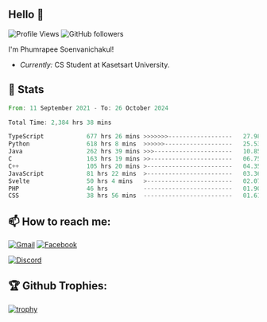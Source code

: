 
<h2>Hello 👋</h2> 

![Profile Views](https://komarev.com/ghpvc/?username=Homiez09&label=Profile%20views&color=0e75b6&style=flat)
![GitHub followers](https://img.shields.io/github/followers/HomieZ09.svg?style=social&label=Follow)


I'm Phumrapee Soenvanichakul!

- <i>Currently:</i> CS Student at Kasetsart University.

<h2>👀 Stats</h2>

<!--START_SECTION:waka-->

```rust
From: 11 September 2021 - To: 26 October 2024

Total Time: 2,384 hrs 38 mins

TypeScript            677 hrs 26 mins >>>>>>>------------------   27.98 %
Python                618 hrs 8 mins  >>>>>>-------------------   25.53 %
Java                  262 hrs 39 mins >>>----------------------   10.85 %
C                     163 hrs 19 mins >>-----------------------   06.75 %
C++                   105 hrs 20 mins >------------------------   04.35 %
JavaScript            81 hrs 22 mins  >------------------------   03.36 %
Svelte                50 hrs 4 mins   >------------------------   02.07 %
PHP                   46 hrs          -------------------------   01.90 %
CSS                   38 hrs 56 mins  -------------------------   01.61 %
```

<!--END_SECTION:waka-->

<h2>📫 How to reach me:</h2>

<a href="mailto:phumrapeesoen1@gmail.com">![Gmail](https://img.shields.io/badge/Gmail-D14836?style=for-the-badge&logo=gmail&logoColor=white)</a> 
<a href="https://web.facebook.com/phumrapee.soenvanichakul.3/">![Facebook](https://img.shields.io/badge/Facebook-4267B2?style=for-the-badge&logo=facebook&logoColor=white)</a>

<a href="https://discord.gg/EWnAEUtFVm">![Discord](https://discord.c99.nl/widget/theme-1/297740667784921089.png)</a> 

<h2>🏆 Github Trophies:</h2>

[![trophy](https://github-profile-trophy.vercel.app/?username=Homiez09&theme=discord&row=1)](https://github.com/ryo-ma/github-profile-trophy)

